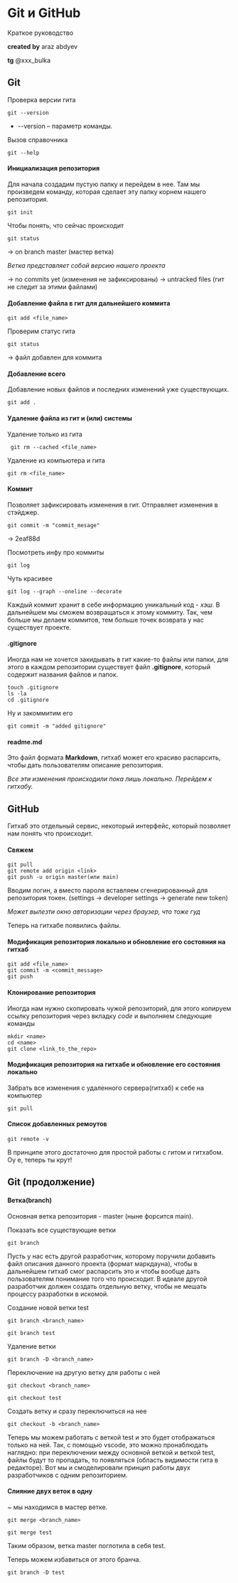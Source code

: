 # Git и GitHub
Краткое руководство

**created by** araz abdyev

**tg** @xxx_bulka

## Git
Проверка версии гита

    git --version
* --version – параметр команды.

Вызов справочника

    git --help

#### Инициализация репозитория
Для начала создадим пустую папку и перейдем в нее. Там мы произведем команду, которая сделает эту папку корнем нашего репозитория.

    git init
    
Чтобы понять, что сейчас происходит

    git status
-> on branch master (мастер ветка)

*Ветка представляет собой версию нашего проекта*

-> no commits yet (изменения не зафиксированы)
-> untracked files (гит не следит за этими файлами)


#### Добавление файла в гит для дальнейшего коммита

    git add <file_name>
    
Проверим статус гита

    git status
-> файл добавлен для коммита

#### Добавление всего

Добавление новых файлов и последних изменений уже существующих.

    git add .

#### Удаление файла из гит и (или) системы

Удаление только из гита

     git rm --cached <file_name> 
     
Удаление из компьютера и гита
    
    git rm <file_name>
    
#### Коммит
Позволяет зафиксировать изменения в гит. Отправляет изменения в стэйджер.
    
    git commit -m "commit_mesage"
-> 2eaf88d 

Посмотреть инфу про коммиты

    git log

Чуть красивее

    git log --graph --oneline --decorate


Каждый коммит хранит в себе информацию уникальный код - *хэш*.
В дальнейшем мы сможем возвращаться к этому коммиту. Так, чем больше мы делаем коммитов, тем больше точек возврата у нас существует проекте.

#### .gitignore
Иногда нам не хочется закидывать в гит какие-то файлы или папки, для этого в каждом репозитории существует файл **.gitignore**, который содержит названия файлов и папок.

    touch .gitignore
    ls -la
    cd .gitignore

Ну и закоммитим его
    
    git commit -m "added gitignore"
    
#### readme.md
Это файл формата **Markdown**, гитхаб может его красиво распарсить, чтобы дать пользователям описание репозитория.

*Все эти изменения происходили пока лишь локально. Перейдем к гитхабу.*
## GitHub
Гитхаб это отдельный сервис, некоторый интерфейс, который позволяет нам понять что происходит.
    
#### Свяжем 
    
    git pull
    git remote add origin <link>
    git push -u origin master(или main)
    
Вводим логин, а вместо пароля вставляем сгенерированный для репозитория токен. (settings -> developer settings -> generate new token)

*Может вылезти окно авторизации через браузер, что тоже гуд*

Теперь на гитхабе появились файлы. 

#### Модификация репозитория локально и обновление его состояния на гитхаб

    git add <file_name>
    git commit -m <commit_message>
    git push
    
#### Клонирование репозитория
Иногда нам нужно скопировать чужой репозиторий, для этого копируем ссылку репозитория через вкладку *code* и выполняем следующие команды

    mkdir <name>
    cd <name>
    git clone <link_to_the_repo>
    
#### Модификация репозитория на гитхабе и обновление его состояния локально
Забрать все изменения с удаленного сервера(гитхаб) к себе на компьютер

    git pull
    
#### Список добавленных ремоутов
    git remote -v

В принципе этого достаточно для простой работы с гитом и гитхабом. Оу е, теперь ты крут!

## Git (продолжение)
#### Ветка(branch)
Основная ветка репозитория - master (ныне форсится main).

Показать все существующие ветки
    
    git branch
    
Пусть у нас есть другой разработчик, которому поручили добавить файл описания данного проекта (формат маркдауна), чтобы в дальнейшем гитхаб смог распарсить это и чтобы вообще дать пользователям понимание того что происходит.
В идеале другой разработчик должен создать отдельную ветку, чтобы не мешать процессу разработки в искомой. 

Создание новой ветки test

    git branch <branch_name>
    
    git branch test

Удаление ветки
 
    git branch -D <branch_name>
    
Переключение на другую ветку для работы с ней
    
    git checkout <branch_name>
    
    git checkout test

Создать ветку и сразу переключиться на нее
    
    git checkout -b <branch_name>

Теперь мы можем работать с веткой test и это будет отображаться только на ней. Так, с помощью vscode, это можно пронаблюдать наглядно: при переключении между основной веткой и веткой test, файлы будут то пропадать, то появляться (область видимости гита в редакторе). Вот мы и смоделировали принцип работы двух разработчиков с одним репозиторием.

#### Слияние двух веток в одну
~ мы находимся в мастер ветке.

    git merge <branch_name>
    
    git merge test
Таким образом, ветка master поглотила в себя test.

Теперь можем избавиться от этого бранча.
    
    git branch -D test
